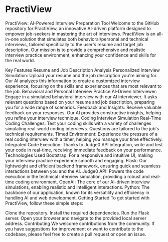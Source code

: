 # PractiView
PractiView: AI-Powered Interview Preparation Tool
Welcome to the GitHub repository for PractiView, an innovative AI-driven platform designed to empower job-seekers in mastering the art of interviews. PractiView is an all-in-one solution that simulates both behavioral/personal and technical interviews, tailored specifically to the user's resume and target job description. Our mission is to provide a comprehensive and realistic interview practice environment, enhancing your confidence and skills for the real world.

Key Features
Resume and Job Description Analysis
Personalized Interview Simulation: Upload your resume and the job description you're aiming for. Our AI analyzes this information to create a customized interview experience, focusing on the skills and experiences that are most relevant to the job.
Behavioral and Personal Interview Practice
AI-Driven Interviewer: Engage in a simulated behavioral interview with our AI interviewer. It asks relevant questions based on your resume and job description, preparing you for a wide range of scenarios.
Feedback and Insights: Receive valuable feedback on your responses. Our AI provides constructive insights, helping you refine your interview technique.
Coding Interview Simulation
Real-Time Coding Challenges: Test your coding skills with a variety of challenges simulating real-world coding interviews. Questions are tailored to the job's technical requirements.
Timed Environment: Experience the pressure of a real coding interview with a timer, helping you manage your time effectively.
Integrated Code Execution: Thanks to Judge0 API integration, write and test your code in real-time, receiving immediate feedback on your performance.
Technologies Used
Bootstrap: For a responsive and intuitive UI, making your interview practice experience smooth and engaging.
Flask: Our lightweight and efficient backend framework, ensuring quick and seamless interactions between you and the AI.
Judge0 API: Powers the code execution in the technical interview simulation, providing a robust and real-time coding environment.
OpenAI: The core of our AI-driven interview simulations, enabling realistic and intelligent interactions.
Python: The backbone of our application, known for its versatility and efficiency in handling AI and web development.
Getting Started
To get started with PractiView, follow these simple steps:

Clone the repository.
Install the required dependencies.
Run the Flask server.
Open your browser and navigate to the provided local server address.
Contributing
We welcome contributions from the community. If you have suggestions for improvement or want to contribute to the codebase, please feel free to create a pull request or open an issue.
